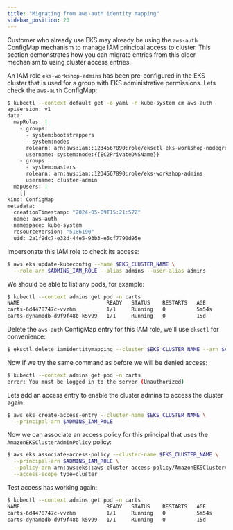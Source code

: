 ```yaml
---
title: "Migrating from aws-auth identity mapping"
sidebar_position: 20
---
```


Customer who already use EKS may already be using the `aws-auth` ConfigMap mechanism to manage IAM principal access to cluster. This section demonstrates how you can migrate entries from this older mechanism to using cluster access entries.

An IAM role `eks-workshop-admins` has been pre-configured in the EKS cluster that is used for a group with EKS administrative permissions. Lets check the `aws-auth` ConfigMap:

```bash
$ kubectl --context default get -o yaml -n kube-system cm aws-auth
apiVersion: v1
data:
  mapRoles: |
    - groups:
      - system:bootstrappers
      - system:nodes
      rolearn: arn:aws:iam::1234567890:role/eksctl-eks-workshop-nodegroup-defa-NodeInstanceRole-acgt4WAVfXAA
      username: system:node:{{EC2PrivateDNSName}}
    - groups:
      - system:masters
      rolearn: arn:aws:iam::1234567890:role/eks-workshop-admins
      username: cluster-admin
  mapUsers: |
    []
kind: ConfigMap
metadata:
  creationTimestamp: "2024-05-09T15:21:57Z"
  name: aws-auth
  namespace: kube-system
  resourceVersion: "5186190"
  uid: 2a1f9dc7-e32d-44e5-93b3-e5cf7790d95e
```

Impersonate this IAM role to check its access:

```bash
$ aws eks update-kubeconfig --name $EKS_CLUSTER_NAME \
  --role-arn $ADMINS_IAM_ROLE --alias admins --user-alias admins
```

We should be able to list any pods, for example:

```bash
$ kubectl --context admins get pod -n carts
NAME                            READY   STATUS    RESTARTS   AGE
carts-6d4478747c-vvzhm          1/1     Running   0          5m54s
carts-dynamodb-d9f9f48b-k5v99   1/1     Running   0          15d
```

Delete the `aws-auth` ConfigMap entry for this IAM role, we'll use `eksctl` for convenience:

```bash wait=10
$ eksctl delete iamidentitymapping --cluster $EKS_CLUSTER_NAME --arn $ADMINS_IAM_ROLE
```

Now if we try the same command as before we will be denied access:

```bash expectError=true
$ kubectl --context admins get pod -n carts
error: You must be logged in to the server (Unauthorized)
```

Lets add an access entry to enable the cluster admins to access the cluster again:

```bash
$ aws eks create-access-entry --cluster-name $EKS_CLUSTER_NAME \
  --principal-arn $ADMINS_IAM_ROLE
```

Now we can associate an access policy for this principal that uses the `AmazonEKSClusterAdminPolicy` policy:

```bash wait=10
$ aws eks associate-access-policy --cluster-name $EKS_CLUSTER_NAME \
  --principal-arn $ADMINS_IAM_ROLE \
  --policy-arn arn:aws:eks::aws:cluster-access-policy/AmazonEKSClusterAdminPolicy \
  --access-scope type=cluster
```

Test access has working again:

```bash
$ kubectl --context admins get pod -n carts
NAME                            READY   STATUS    RESTARTS   AGE
carts-6d4478747c-vvzhm          1/1     Running   0          5m54s
carts-dynamodb-d9f9f48b-k5v99   1/1     Running   0          15d
```
